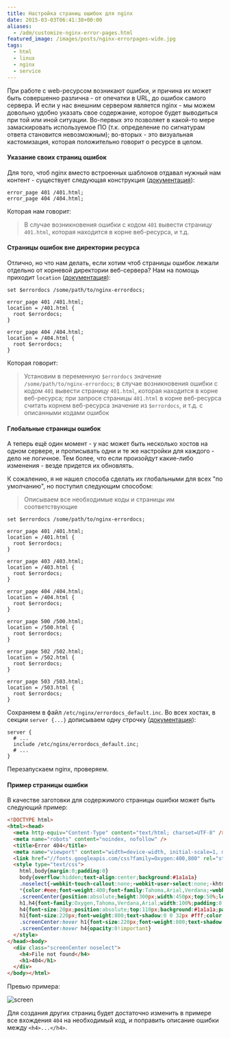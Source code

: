 ```yaml
---
title: Настройка страниц ошибок для nginx
date: 2015-03-03T06:41:38+00:00
aliases:
  - /adm/customize-nginx-error-pages.html
featured_image: /images/posts/nginx-errorpages-wide.jpg
tags:
  - html
  - linux
  - nginx
  - service
---
```


При работе с web-ресурсом возникают ошибки, и причина их может быть совершенно различна - от опечатки в URL, до ошибок самого сервера. И если у нас внешним сервером является nginx - мы можем довольно удобно указать свое содержание, которое будет выводиться при той или иной ситуации. Во-первых это позволяет в какой-то мере замаскировать используемое ПО (т.к. определение по сигнатурам ответа становится невозможным); во-вторых - это визуальная кастомизация, которая положительно говорит о ресурсе в целом.

<!--more-->

#### Указание своих страниц ошибок

Для того, чтоб nginx вместо встроенных шаблонов отдавал нужный нам контент - существует следующая конструкция ([документация](http://nginx.org/ru/docs/http/ngx_http_core_module.html#error_page)):

```
error_page 401 /401.html;
error_page 404 /404.html;
```

Которая нам говорит:

> В случае возникновения ошибки с кодом `401` вывести страницу `401.html`, которая находится в корне веб-ресурса, и т.д.

#### Страницы ошибок вне директории ресурса

Отлично, но что нам делать, если хотим чтоб страницы ошибок лежали отдельно от корневой директории веб-сервера? Нам на помощь приходит `location` ([документация](http://nginx.org/ru/docs/http/ngx_http_core_module.html#location)):

```
set $errordocs /some/path/to/nginx-errordocs;

error_page 401 /401.html;
location = /401.html {
  root $errordocs;
}

error_page 404 /404.html;
location = /404.html {
  root $errordocs;
}
```

Которая говорит:

> Установим в переменную `$errordocs` значение `/some/path/to/nginx-errordocs`; в случае возникновения ошибки с кодом `401` вывести страницу `401.html`, которая находится в корне веб-ресурса; при запросе страницы `401.html` в корне веб-ресурса считать корнем веб-ресурса значение из `$errordocs`, и т.д. с описанными кодами ошибок

#### Глобальные страницы ошибок

А теперь ещё один момент - у нас может быть несколько хостов на одном сервере, и прописывать одни и те же настройки для каждого - дело не логичное. Тем более, что если произойдут какие-либо изменения - везде придется их обновлять.
  
К сожалению, я не нашел способа сделать их глобальными для всех "по умолчанию", но поступил следующим способом:

> Описываем все необходимые коды и страницы им соответствующие

```
set $errordocs /some/path/to/nginx-errordocs;

error_page 401 /401.html;
location = /401.html {
  root $errordocs;
}

error_page 403 /403.html;
location = /403.html {
  root $errordocs;
}

error_page 404 /404.html;
location = /404.html {
  root $errordocs;
}

error_page 500 /500.html;
location = /500.html {
  root $errordocs;
}

error_page 502 /502.html;
location = /502.html {
  root $errordocs;
}

error_page 503 /503.html;
location = /503.html {
  root $errordocs;
}
```

Сохраняем в файл `/etc/nginx/errordocs_default.inc`. Во всех хостах, в секции `server {...}` дописываем одну строчку ([документация](http://nginx.org/ru/docs/ngx_core_module.html#include)):

```
server {
  # ...
  include /etc/nginx/errordocs_default.inc;
  # ...
}
```

Перезапускаем nginx, проверяем.

#### Пример страницы ошибки

В качестве заготовки для содержимого страницы ошибки может быть следующий пример:

```html
<!DOCTYPE html>
<html><head>
  <meta http-equiv="Content-Type" content="text/html; charset=UTF-8" />
  <meta name="robots" content="noindex, nofollow" />
  <title>Error 404</title>
  <meta name="viewport" content="width=device-width, initial-scale=1, maximum-scale=1" />
  <link href="//fonts.googleapis.com/css?family=Oxygen:400,800" rel="stylesheet" type="text/css">
  <style type="text/css">
    html,body{margin:0;padding:0}
    body{overflow:hidden;text-align:center;background:#1a1a1a}
    .noselect{-webkit-touch-callout:none;-webkit-user-select:none;-khtml-user-select:none;-moz-user-select:none;-ms-user-select:none;user-select:none}
    *{color:#eee;font-weight:400;font-family:Tahoma,Arial,Verdana;-webkit-transition:all .3s;-moz-transition:all .3s;-o-transition:all .3s;cursor:default;-webkit-font-smoothing:antialiased!important}
    .screenCenter{position:absolute;height:300px;width:450px;top:50%;left:50%;margin:-150px 0 0 -225px}
    h1,h4{font-family:Oxygen,Tahoma,Verdana,Arial;width:100%;padding:0;margin:0;text-align:center}
    h4{font-size:20px;position:absolute;top:110px;background:#1a1a1a;padding:10px 0;z-index:10}
    h1{font-size:220px;font-weight:800;text-shadow:0 0 32px #fff;color:transparent;opacity:.7;z-index:1}
    .screenCenter:hover h1{font-size:220px;font-weight:800;text-shadow:0 3px 3px rgba(0,0,0,1);color:#fff;opacity:1!important}
    .screenCenter:hover h4{opacity:0!important}
  </style>
</head><body>
  <div class="screenCenter noselect">
    <h4>File not found</h4>
    <h1>404</h1>
  </div>
</body></html>
```

Превью примера:

![screen](https://hsto.org/files/2f2/eef/c10/2f2eefc100fe4c918cad22b54f5efe72.gif)

Для создания других страниц будет достаточно изменить в примере все вхождения `404` на необходимый код, и поправить описание ошибки между `<h4>...</h4>`.
